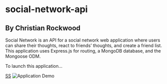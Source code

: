 # social-network-api
## By Christian Rockwood

Social Network is an API for a social network web application where users can share their thoughts, react to friends’ thoughts, and create a friend list. This application uses Express.js for routing, a MongoDB database, and the Mongoose ODM. 

To launch this application...

[SS]()
![Application Demo]()